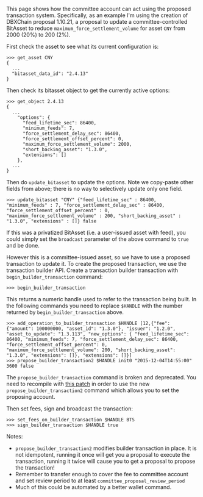 
This page shows how the committee account can act using the proposed
transaction system.  Specifically, as an example I'm using the
creation of DBXChain proposal 1.10.21, a proposal to update a
committee-controlled BitAsset to reduce `maximum_force_settlement_volume`
for asset `CNY` from 2000 (20%) to 200 (2%).

First check the asset to see what its current configuration is:

    >>> get_asset CNY
    {
      ...
      "bitasset_data_id": "2.4.13"
    }

Then check its bitasset object to get the currently active options:

    >>> get_object 2.4.13
    {
      ...
        "options": {
          "feed_lifetime_sec": 86400,
          "minimum_feeds": 7,
          "force_settlement_delay_sec": 86400,
          "force_settlement_offset_percent": 0,
          "maximum_force_settlement_volume": 2000,
          "short_backing_asset": "1.3.0",
          "extensions": []
        },
      ...
    }

Then do `update_bitasset` to update the options.  Note we copy-paste
other fields from above; there is no way to selectively update only one field.

    >>> update_bitasset "CNY" {"feed_lifetime_sec" : 86400, "minimum_feeds" : 7, "force_settlement_delay_sec" : 86400, "force_settlement_offset_percent" : 0, "maximum_force_settlement_volume" : 200, "short_backing_asset" : "1.3.0", "extensions" : []} false

If this was a privatized BitAsset (i.e. a user-issued asset with feed),
you could simply set the `broadcast` parameter of the above command to
`true` and be done.

However this is a committee-issued asset, so we have to use a proposed
transaction to update it.  To create the proposed transaction, we use
the transaction builder API.  Create a transaction builder
transaction with `begin_builder_transaction` command:

    >>> begin_builder_transaction

This returns a numeric handle used to refer to the transaction being built.
In the following commands you need to replace `$HANDLE` with the
number returned by `begin_builder_transaction` above.

    >>> add_operation_to_builder_transaction $HANDLE [12,{"fee": {"amount": 100000000, "asset_id": "1.3.0"}, "issuer": "1.2.0", "asset_to_update": "1.3.113", "new_options": { "feed_lifetime_sec": 86400, "minimum_feeds": 7, "force_settlement_delay_sec": 86400, "force_settlement_offset_percent": 0, "maximum_force_settlement_volume": 200, "short_backing_asset": "1.3.0", "extensions": []}, "extensions": []}]
    >>> propose_builder_transaction2 $HANDLE init0 "2015-12-04T14:55:00" 3600 false

The `propose_builder_transaction` command is broken and deprecated.  You
need to recompile with
[this patch](https://github.com/cryptonomex/graphene/commit/7a5c5c476d9762cbba1d745447191523ca5cd601)
in order to use the new `propose_builder_transaction2` command which allows you to set the proposing account.

Then set fees, sign and broadcast the transaction:

    >>> set_fees_on_builder_transaction $HANDLE BTS
    >>> sign_builder_transaction $HANDLE true

Notes:

- `propose_builder_transaction2` modifies builder transaction in place.  It is not idempotent, running it once will get you a proposal to execute the transaction, running it twice will cause you to get a proposal to propose the transaction!
- Remember to transfer enough to cover the fee to committee account and set review period to at least `committee_proposal_review_period`
- Much of this could be automated by a better wallet command.
